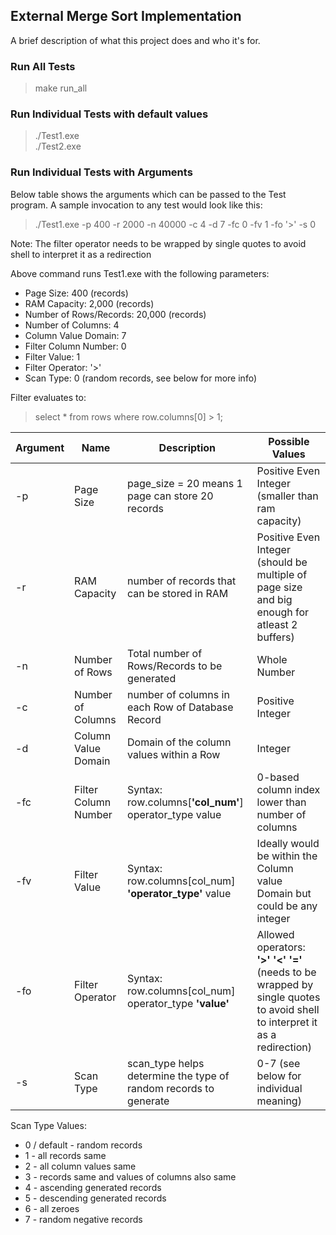 ## External Merge Sort Implementation

A brief description of what this project does and who it's for.

### Run All Tests
> make run_all

### Run Individual Tests with default values
> ./Test1.exe  
> ./Test2.exe

### Run Individual Tests with Arguments
Below table shows the arguments which can be passed to the Test program. A sample invocation to any test would look like this:

> ./Test1.exe -p 400 -r 2000 -n 40000 -c 4 -d 7 -fc 0 -fv 1 -fo '>' -s 0  

Note: The filter operator needs to be wrapped by single quotes to avoid shell to interpret it as a redirection

Above command runs Test1.exe with the following parameters:  
* Page Size: 400 (records)
* RAM Capacity: 2,000 (records)
* Number of Rows/Records: 20,000 (records)
* Number of Columns: 4
* Column Value Domain: 7
* Filter Column Number: 0
* Filter Value: 1
* Filter Operator: '>'
* Scan Type: 0 (random records, see below for more info)

Filter evaluates to:  
> select * from rows where row.columns[0] > 1;  


| Argument | Name | Description | Possible Values |
| ------ | ------ | ------ | ------ |
| -p | Page Size | page_size = 20 means 1 page can store 20 records | Positive Even Integer (smaller than ram capacity) |
| -r | RAM Capacity | number of records that can be stored in RAM | Positive Even Integer (should be multiple of page size  and big enough for atleast 2 buffers) |
| -n | Number of Rows | Total number of Rows/Records to be generated | Whole Number |
| -c | Number of Columns | number of columns in each Row of Database Record | Positive Integer |
| -d | Column Value Domain | Domain of the column values within a Row | Integer |
| -fc | Filter Column Number | Syntax: row.columns[**'col_num'**] operator_type value | 0-based column index lower than number of columns |
| -fv | Filter Value | Syntax: row.columns[col_num] **'operator_type'** value | Ideally would be within the Column value Domain but could be any integer |
| -fo | Filter Operator | Syntax: row.columns[col_num] operator_type **'value'** | Allowed operators: **'>'  '<'  '='** (needs to be wrapped by single quotes to avoid shell to interpret it as a redirection)|
| -s | Scan Type | scan_type helps determine the type of random records to generate | 0-7 (see below for individual meaning) |

Scan Type Values:  
* 0 / default - random records
* 1 - all records same
* 2 - all column values same
* 3 - records same and values of columns also same
* 4 - ascending generated records
* 5 - descending generated records
* 6 - all zeroes
* 7 - random negative records